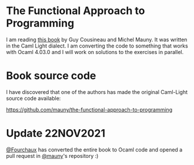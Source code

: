 # The Functional Approach to Programming

I am reading [this book](http://pauillac.inria.fr/cousineau-mauny/) by Guy Cousineau and Michel Mauny. It was written in the Caml Light dialect. I am converting the code to something that works with Ocaml 4.03.0 and I will work on solutions to the exercises in parallel.

# Book source code

I have discovered that one of the authors has made the original Caml-Light source code available:

https://github.com/mauny/the-functional-approach-to-programming

# Update 22NOV2021

[@Fourchaux](https://github.com/Fourchaux) has converted the entire book to Ocaml code and opened a pull request in [@mauny](https://github.com/mauny/the-functional-approach-to-programming)'s repository :)
